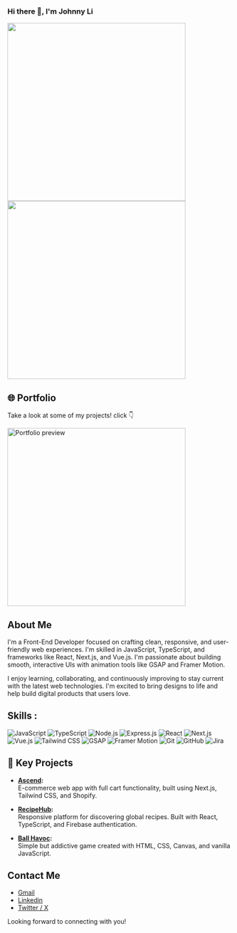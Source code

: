 ### Hi there 👋, I'm Johnny Li
<p>
  <img src="https://media0.giphy.com/media/v1.Y2lkPTc5MGI3NjExcGdndThxazZyZWluaTIwbWlsMXp3MWJ0a2lpdjE0N3RvZmd5cmUycCZlcD12MV9pbnRlcm5hbF9naWZfYnlfaWQmY3Q9Zw/qgQUggAC3Pfv687qPC/giphy.gif" width="400" />
  <img src="https://media1.giphy.com/media/v1.Y2lkPTc5MGI3NjExdTcyNjUydHRueXYzNHlzcno5cnhneHZobTh1YXVmYzFlc25iN2M4aiZlcD12MV9pbnRlcm5hbF9naWZfYnlfaWQmY3Q9Zw/L1R1tvI9svkIWwpVYr/giphy.gif" width="400" />
</p>

## 🌐 Portfolio
Take a look at some of my projects! click 👇

<a href="https://www.codingjohnny.com" target="_blank">
  <img src="https://github.com/user-attachments/assets/df42b5f1-19dc-4723-b303-6ea98dede53c" alt="Portfolio preview" width="400"/>
</a>

## About Me
I'm a Front-End Developer focused on crafting clean, responsive, and user-friendly web experiences. I'm skilled in JavaScript, TypeScript, and frameworks like React, Next.js, and Vue.js. I'm passionate about building smooth, interactive UIs with animation tools like GSAP and Framer Motion.

I enjoy learning, collaborating, and continuously improving to stay current with the latest web technologies. I'm excited to bring designs to life and help build digital products that users love.


## Skills : 
![JavaScript](https://img.shields.io/badge/JavaScript-F7DF1E?logo=javascript&logoColor=black)
![TypeScript](https://img.shields.io/badge/TypeScript-3178C6?logo=typescript&logoColor=white)
![Node.js](https://img.shields.io/badge/Node.js-339933?logo=node.js&logoColor=white)
![Express.js](https://img.shields.io/badge/Express.js-000000?logo=express&logoColor=white)
![React](https://img.shields.io/badge/React-61DAFB?logo=react&logoColor=black)
![Next.js](https://img.shields.io/badge/Next.js-000000?logo=next.js&logoColor=white)
![Vue.js](https://img.shields.io/badge/Vue.js-4FC08D?logo=vue.js&logoColor=white)
![Tailwind CSS](https://img.shields.io/badge/Tailwind_CSS-06B6D4?logo=tailwind-css&logoColor=white)
![GSAP](https://img.shields.io/badge/GSAP-88CE02?logo=greensock&logoColor=white)
![Framer Motion](https://img.shields.io/badge/Framer--Motion-black?logo=framer&logoColor=white)
![Git](https://img.shields.io/badge/Git-F05032?logo=git&logoColor=white)
![GitHub](https://img.shields.io/badge/GitHub-181717?logo=github&logoColor=white)
![Jira](https://img.shields.io/badge/Jira-0052CC?logo=jira&logoColor=white)

## 🔨 Key Projects

- **[Ascend](https://ascend-mu.vercel.app/):**  
  E-commerce web app with full cart functionality, built using Next.js, Tailwind CSS, and Shopify.

- **[RecipeHub](https://recipe-chi-lilac.vercel.app/):**  
  Responsive platform for discovering global recipes. Built with React, TypeScript, and Firebase authentication.

- **[Ball Havoc](https://j0hnnyli.github.io/ball-havoc/):**  
  Simple but addictive game created with HTML, CSS, Canvas, and vanilla JavaScript.

## Contact Me 
<ul>
  <li><a href="mailto:lijohnny21@gmail.com">Gmail</a></li>
  <li><a href="https://www.linkedin.com/in/johnny-li-3a0482331">Linkedin</a></li>
  <li><a href="https://x.com/jojotech31">Twitter / X</a></li>
</ul>

Looking forward to connecting with you!
<!--
**GummyJohn/Gummyjohn** is a ✨ _special_ ✨ repository because its `README.md` (this file) appears on your GitHub profile.

Here are some ideas to get you started:

- 🔭 I’m currently working on ...
- 🌱 I’m currently learning ...
- 👯 I’m looking to collaborate on ...
- 🤔 I’m looking for help with ...
- 💬 Ask me about ...
- 📫 How to reach me: ...
- 😄 Pronouns: ...
- ⚡ Fun fact: ...
-->
